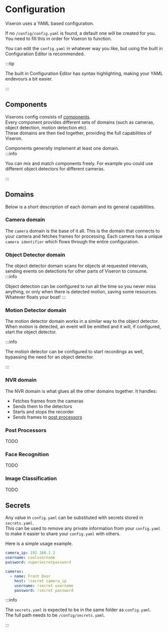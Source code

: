 # Configuration

Viseron uses a YAML based configuration.

If no `/config/config.yaml` is found, a default one will be created for you.<br />
You need to fill this in order for Viseron to function. <br />

You can edit the `config.yaml` in whatever way you like, but using the built in Configuration Editor is recommended.

:::tip

The built in Configuration Editor has syntax highlighting, making your YAML endevours a bit easier.

:::

## Components

Viserons config consists of [components](/components-explorer).<br />
Every component provides different sets of domains (such as cameras, object detection, motion detection etc).<br />
These domains are then tied together, providing the full capabilities of Viseron.

Components generally implement at least one domain.<br />
:::info

You can mix and match components freely. For example you could use different object detectors for different cameras.

:::

## Domains

Below is a short description of each domain and its general capabilities.

### Camera domain

The `camera` domain is the base of it all.
This is the domain that connects to your camera and fetches frames for processing.
Each camera has a unique `camera identifier` which flows through the entire configuration.

### Object Detector domain

The object detector domain scans for objects at requested intervals, sending events on detections for other parts of Viseron to consume.<br />
:::info

Object detection can be configured to run all the time so you never miss anything, or only when there is detected motion, saving some resources.<br/>
Whatever floats your boat!
:::

### Motion Detector domain

The motion detector domain works in a similar way to the object detector.
When motion is detected, an event will be emitted and it will, if configured, start the object detector.

:::info

The motion detector can be configured to start recordings as well, bypassing the need for an object detector.

:::

### NVR domain

The NVR domain is what glues all the other domains together.
It handles:

- Fetches frames from the cameras
- Sends them to the detectors
- Starts and stops the recorder
- Sends frames to [post processors](#post-processors)

### Post Processors

TODO

### Face Recognition

TODO

### Image Classification

TODO

## Secrets

Any value in `config.yaml` can be substituted with secrets stored in `secrets.yaml`.<br />
This can be used to remove any private information from your `config.yaml` to make it easier to share your `config.yaml` with others.

Here is a simple usage example.<br />

```yaml title="/config/secrets.yaml"
camera_ip: 192.168.1.2
username: coolusername
password: supersecretpassword
```

```yaml title="/config/config.yaml"
cameras:
  - name: Front Door
    host: !secret camera_ip
    username: !secret username
    password: !secret password
```

:::info

The `secrets.yaml` is expected to be in the same folder as `config.yaml`.<br />
The full path needs to be `/config/secrets.yaml`.

:::

